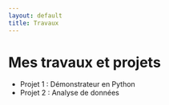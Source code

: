 ```yaml
---
layout: default
title: Travaux
---
```


# Mes travaux et projets

- Projet 1 : Démonstrateur en Python
- Projet 2 : Analyse de données